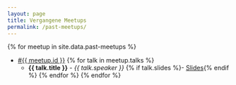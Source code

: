 ```yaml
---
layout: page
title: Vergangene Meetups 
permalink: /past-meetups/
---
```


{% for meetup in site.data.past-meetups %}
  * <a href="{{ meetup.link}}">#{{ meetup.id }}</a>
  {% for talk in meetup.talks %}
    * __{{ talk.title }}__ - _{{ talk.speaker }}_ {% if talk.slides %}- <a href="{{ talk.slides }}">Slides</a>{% endif %}
  {% endfor %}
{% endfor %}
